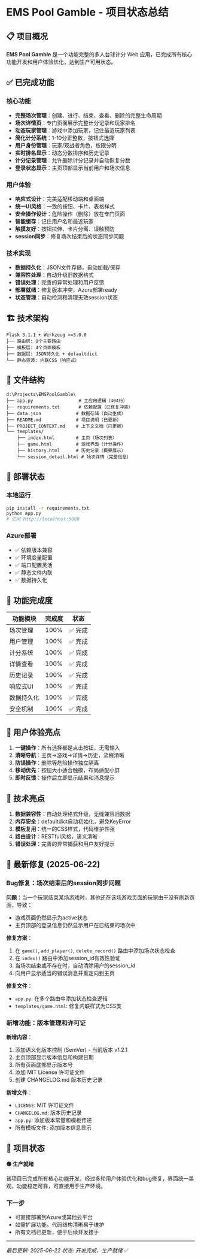 # EMS Pool Gamble - 项目状态总结

## 📋 项目概况

**EMS Pool Gamble** 是一个功能完整的多人台球计分 Web 应用，已完成所有核心功能开发和用户体验优化，达到生产可用状态。

## ✅ 已完成功能

### 核心功能
- **完整场次管理**：创建、进行、结束、查看、删除的完整生命周期
- **场次详情页**：专门页面展示完整计分记录和玩家排名
- **动态玩家管理**：游戏中添加玩家，记住最近玩家列表
- **简化计分系统**：1-10分正整数，按钮式选择
- **用户身份管理**：玩家/观战者角色，权限分明
- **实时排名显示**：动态分数排序和历史记录
- **计分记录管理**：允许删除计分记录并自动恢复分数
- **登录状态显示**：主页顶部显示当前用户和场次信息

### 用户体验
- **响应式设计**：完美适配移动端和桌面端
- **统一UI风格**：一致的按钮、卡片、表格样式
- **安全操作设计**：危险操作（删除）放在专门页面
- **智能缓存**：记住用户名和最近玩家
- **触摸友好**：按钮拉伸、卡片分离、误触预防
- **session同步**：修复场次结束后的状态同步问题

### 技术实现
- **数据持久化**：JSON文件存储，自动加载/保存
- **兼容性处理**：自动升级旧数据格式
- **错误处理**：完善的异常处理和用户反馈
- **部署就绪**：修复版本冲突，Azure部署ready
- **状态管理**：自动检测和清理无效session状态

## 🏗️ 技术架构

```
Flask 3.1.1 + Werkzeug >=3.0.0
├── 路由层: 8个主要路由
├── 模板层: 4个页面模板
├── 数据层: JSON持久化 + defaultdict
└── 静态资源: 内联CSS（响应式）
```

## 📁 文件结构

```
d:\Projects\EMSPoolGamble\
├── app.py                 # 主应用逻辑（404行）
├── requirements.txt       # 依赖配置（已修复冲突）
├── data.json             # 数据存储（自动生成）
├── README.md             # 项目说明（已更新）
├── PROJECT_CONTEXT.md    # 上下文文档（已更新）
└── templates/
    ├── index.html        # 主页（场次列表）
    ├── game.html         # 游戏界面（计分操作）
    ├── history.html      # 历史记录（概要展示）
    └── session_detail.html # 场次详情（完整信息）
```

## 🚀 部署状态

### 本地运行
```bash
pip install -r requirements.txt
python app.py
# 访问 http://localhost:5000
```

### Azure部署
- ✅ 依赖版本兼容
- ✅ 环境变量配置
- ✅ 端口配置灵活
- ✅ 静态文件内联
- ✅ 数据持久化

## 🎯 功能完成度

| 功能模块 | 完成度 | 状态 |
|---------|--------|------|
| 场次管理 | 100% | ✅ 完成 |
| 用户管理 | 100% | ✅ 完成 |
| 计分系统 | 100% | ✅ 完成 |
| 详情查看 | 100% | ✅ 完成 |
| 历史记录 | 100% | ✅ 完成 |
| 响应式UI | 100% | ✅ 完成 |
| 数据持久化 | 100% | ✅ 完成 |
| 安全机制 | 100% | ✅ 完成 |

## 📱 用户体验亮点

1. **一键操作**：所有选择都是点击按钮，无需输入
2. **清晰导航**：主页→游戏→详情→历史，流程清晰
3. **防误操作**：删除等危险操作独立隔离
4. **移动优先**：按钮大小适合触摸，布局适配小屏
5. **即时反馈**：操作后立即显示结果和消息提示

## 🔧 技术亮点

1. **数据兼容性**：自动处理格式升级，无缝兼容旧数据
2. **内存安全**：defaultdict自动初始化，避免KeyError
3. **模板复用**：统一的CSS样式，代码维护性强
4. **路由设计**：RESTful风格，语义清晰
5. **错误处理**：完善的异常捕获和用户友好提示

## 🐛 最新修复 (2025-06-22)

### Bug修复：场次结束后的session同步问题
**问题**：当一个玩家结束某场游戏时，其他还在该场游戏页面的玩家由于没有刷新页面，导致：
- 游戏页面仍然显示为active状态
- 主页顶部的登录信息仍然显示用户在已结束的场次中

**修复方案**：
1. 在 `game()`, `add_player()`, `delete_record()` 路由中添加场次状态检查
2. 在 `index()` 路由中添加session_id有效性验证
3. 当场次结束或不存在时，自动清除用户的session_id
4. 向用户显示适当的错误消息并重定向到主页

**修复文件**：
- `app.py`: 在多个路由中添加状态检查逻辑
- `templates/game.html`: 修复内联样式为CSS类

### 新增功能：版本管理和许可证
**新增内容**：
1. 添加语义化版本控制 (SemVer) - 当前版本 v1.2.1
2. 主页顶部显示版本信息和构建日期
3. 所有页面底部显示版本号
4. 添加 MIT License 许可证文件
5. 创建 CHANGELOG.md 版本历史记录

**新增文件**：
- `LICENSE`: MIT 许可证文件
- `CHANGELOG.md`: 版本历史记录
- `app.py`: 添加版本常量和模板传递
- 所有模板文件: 添加版本信息显示

## 🎉 项目状态

**🟢 生产就绪**

该项目已完成所有核心功能开发，经过多轮用户体验优化和bug修复，界面统一美观，功能稳定可靠，可直接用于生产环境。

### 下一步
- 可直接部署到Azure或其他云平台
- 如需扩展功能，代码结构清晰易于维护
- 所有文档已更新，便于后续开发接手

---

*最后更新: 2025-06-22*
*状态: 开发完成，生产就绪* ✅
